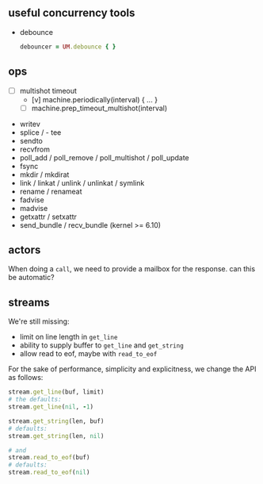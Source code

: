 ## useful concurrency tools

- debounce

  ```ruby
  debouncer = UM.debounce { }
  ```

## ops

- [ ] multishot timeout
  - [v] machine.periodically(interval) { ... }
  - [ ] machine.prep_timeout_multishot(interval)

- writev
- splice / - tee
- sendto
- recvfrom
- poll_add / poll_remove / poll_multishot / poll_update
- fsync
- mkdir / mkdirat
- link / linkat / unlink / unlinkat / symlink
- rename / renameat
- fadvise
- madvise
- getxattr / setxattr
- send_bundle / recv_bundle (kernel >= 6.10)

## actors

When doing a `call`, we need to provide a mailbox for the response. can this be
automatic?

## streams

We're still missing:

- limit on line length in `get_line`
- ability to supply buffer to `get_line` and `get_string`
- allow read to eof, maybe with `read_to_eof`

For the sake of performance, simplicity and explicitness, we change the API as follows:

```ruby
stream.get_line(buf, limit)
# the defaults:
stream.get_line(nil, -1)

stream.get_string(len, buf)
# defaults:
stream.get_string(len, nil)

# and
stream.read_to_eof(buf)
# defaults:
stream.read_to_eof(nil)
```
